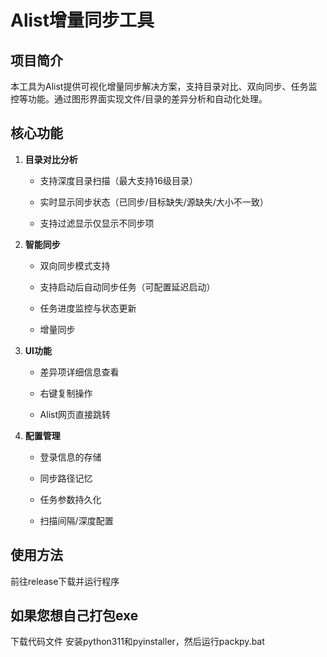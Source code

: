# Alist增量同步工具



## 项目简介

本工具为Alist提供可视化增量同步解决方案，支持目录对比、双向同步、任务监控等功能。通过图形界面实现文件/目录的差异分析和自动化处理。



## 核心功能

1. **目录对比分析**

   - 支持深度目录扫描（最大支持16级目录）

   - 实时显示同步状态（已同步/目标缺失/源缺失/大小不一致）

   - 支持过滤显示仅显示不同步项



2. **智能同步**

   - 双向同步模式支持

   - 支持启动后自动同步任务（可配置延迟启动）

   - 任务进度监控与状态更新
  
   - 增量同步



4. **UI功能**

   - 差异项详细信息查看

   - 右键复制操作

   - Alist网页直接跳转



5. **配置管理**

   - 登录信息的存储

   - 同步路径记忆

   - 任务参数持久化

   - 扫描间隔/深度配置



## 使用方法
前往release下载并运行程序




## 如果您想自己打包exe
下载代码文件
安装python311和pyinstaller，然后运行packpy.bat

